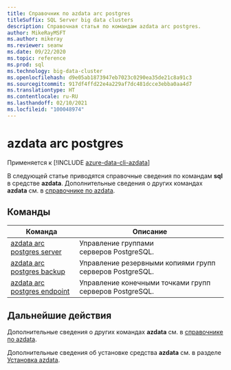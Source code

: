 ```yaml
---
title: Справочник по azdata arc postgres
titleSuffix: SQL Server big data clusters
description: Справочная статья по командам azdata arc postgres.
author: MikeRayMSFT
ms.author: mikeray
ms.reviewer: seanw
ms.date: 09/22/2020
ms.topic: reference
ms.prod: sql
ms.technology: big-data-cluster
ms.openlocfilehash: d9e05ab1873947eb7023c0290ea35de21c8a91c3
ms.sourcegitcommit: 917df4ffd22e4a229af7dc481dcce3ebba0aa4d7
ms.translationtype: HT
ms.contentlocale: ru-RU
ms.lasthandoff: 02/10/2021
ms.locfileid: "100048974"
---
```

# <a name="azdata-arc-postgres"></a>azdata arc postgres

Применяется к [!INCLUDE [azure-data-cli-azdata](../../includes/azure-data-cli-azdata.md)]

В следующей статье приводятся справочные сведения по командам **sql** в средстве **azdata**. Дополнительные сведения о других командах **azdata** см. в [справочнике по azdata](reference-azdata.md).

## <a name="commands"></a>Команды

|Команда|Описание|
| --- | --- |
[azdata arc postgres server](reference-azdata-arc-postgres-server.md) | Управление группами серверов PostgreSQL.
[azdata arc postgres backup](reference-azdata-arc-postgres-backup.md) | Управление резервными копиями групп серверов PostgreSQL.
[azdata arc postgres endpoint](reference-azdata-arc-postgres-endpoint.md) | Управление конечными точками групп серверов PostgreSQL.

## <a name="next-steps"></a>Дальнейшие действия

Дополнительные сведения о других командах **azdata** см. в [справочнике по azdata](reference-azdata.md). 

Дополнительные сведения об установке средства **azdata** см. в разделе [Установка azdata](..\install\deploy-install-azdata.md).

